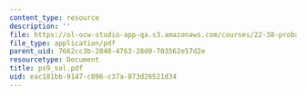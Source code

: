 ```yaml
---
content_type: resource
description: ''
file: https://ol-ocw-studio-app-qa.s3.amazonaws.com/courses/22-38-probability-and-its-applications-to-reliability-quality-control-and-risk-assessment-fall-2005/eac181bb9147c896c37a873d26521d34_ps9_sol.pdf
file_type: application/pdf
parent_uid: 7662cc3b-2840-4763-28d0-703562e57d2e
resourcetype: Document
title: ps9_sol.pdf
uid: eac181bb-9147-c896-c37a-873d26521d34
---
```

